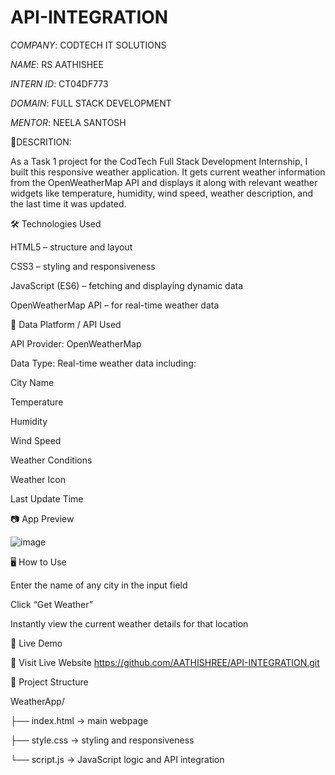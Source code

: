 # API-INTEGRATION

*COMPANY*: CODTECH IT SOLUTIONS

*NAME*: RS AATHISHEE

*INTERN ID*: CT04DF773

*DOMAIN*: FULL STACK DEVELOPMENT

*MENTOR*: NEELA SANTOSH

📌DESCRITION:

As a Task 1 project for the CodTech Full Stack Development Internship, I built this responsive 
weather application. It gets current weather information from the OpenWeatherMap API and displays
it along with relevant weather widgets like temperature, humidity, wind speed, weather
description, and the last time it was updated.

🛠️ Technologies Used

HTML5 – structure and layout

CSS3 – styling and responsiveness

JavaScript (ES6) – fetching and displaying dynamic data

OpenWeatherMap API – for real-time weather data

🔗 Data Platform / API Used

API Provider: OpenWeatherMap

Data Type: Real-time weather data including:

City Name

Temperature

Humidity

Wind Speed

Weather Conditions

Weather Icon

Last Update Time

📷 App Preview

![image](https://github.com/user-attachments/assets/18bca4f2-ebf5-4902-aa55-14c3addfbf29)

🖥️ How to Use

Enter the name of any city in the input field

Click “Get Weather”

Instantly view the current weather details for that location

🚀 Live Demo

🔗 Visit Live Website
https://github.com/AATHISHREE/API-INTEGRATION.git

📁 Project Structure

WeatherApp/

├── index.html       → main webpage

├── style.css        → styling and responsiveness

└── script.js        → JavaScript logic and API integration


